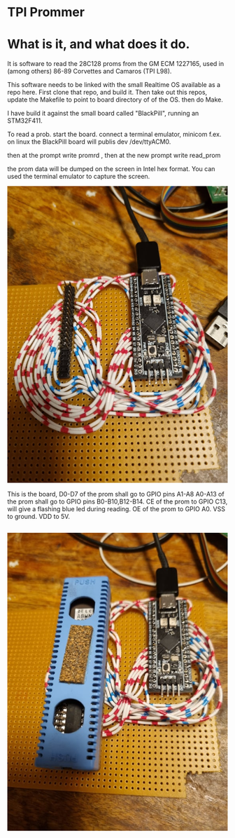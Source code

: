# TPI Prommer

What is it, and what does it do.
================================
It is software to read the 28C128 proms from the GM ECM 1227165, used
in (among others) 86-89 Corvettes and Camaros (TPI L98).

This software needs to be linked with the small Realtime OS available as a
repo here. First clone that repo, and build it. Then
take out this repos, update the Makefile to point to board directory of
of the OS. then do Make.

I have build it against the small board called "BlackPill", running an
STM32F411.

To read a prob. start the board. connect a terminal emulator, minicom f.ex.
on linux the BlackPill board will publis dev /dev/ttyACM0.

then at the prompt write promrd <CR>, then at the new prompt
write read_prom <CR>

the prom data will be dumped on the screen in Intel hex format.
You can used the terminal emulator to capture the screen.


![Board](./pics/259596032_1619722048384723_8285664125914974745_n.jpg?raw=true "Board")

This is the board, D0-D7 of the prom shall go to GPIO pins A1-A8
		A0-A13 of the prom shall go to GPIO pins B0-B10,B12-B14.
		CE of the prom to GPIO C13, will give a flashing blue led during reading.
		OE of the prom to GPIO A0.
		VSS to ground.
		VDD to 5V.

![Board with Calpack](./pics/259091404_477744637000775_3731667812235962616_n.jpg?raw=true "Bord with Calpack")
-------------------------------------------------------
